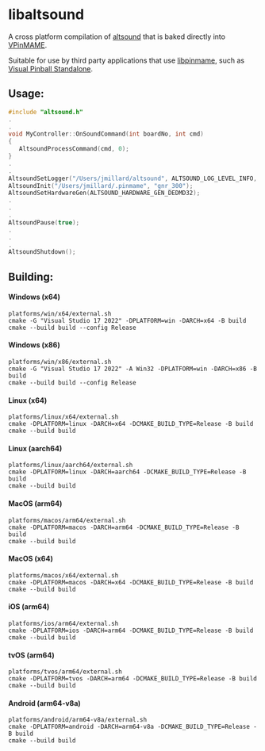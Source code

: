 # libaltsound

A cross platform compilation of [altsound](https://github.com/vpinball/pinmame/tree/master/src/wpc/altsound) that is baked directly into [VPinMAME](https://github.com/vpinball/pinmame).

Suitable for use by third party applications that use [libpinmame](https://github.com/vpinball/pinmame/tree/master/src/libpinmame), such as [Visual Pinball Standalone](https://github.com/vpinball/vpinball/tree/standalone).

## Usage:

```c++
#include "altsound.h"
.
.
void MyController::OnSoundCommand(int boardNo, int cmd)
{
   AltsoundProcessCommand(cmd, 0);
}
.
.
AltsoundSetLogger("/Users/jmillard/altsound", ALTSOUND_LOG_LEVEL_INFO, false);
AltsoundInit("/Users/jmillard/.pinmame", "gnr_300");
AltsoundSetHardwareGen(ALTSOUND_HARDWARE_GEN_DEDMD32);
.
.
.
AltsoundPause(true);
.
.
.
AltsoundShutdown();
```

## Building:

#### Windows (x64)

```shell
platforms/win/x64/external.sh
cmake -G "Visual Studio 17 2022" -DPLATFORM=win -DARCH=x64 -B build
cmake --build build --config Release
```

#### Windows (x86)

```shell
platforms/win/x86/external.sh
cmake -G "Visual Studio 17 2022" -A Win32 -DPLATFORM=win -DARCH=x86 -B build
cmake --build build --config Release
```

#### Linux (x64)
```shell
platforms/linux/x64/external.sh
cmake -DPLATFORM=linux -DARCH=x64 -DCMAKE_BUILD_TYPE=Release -B build
cmake --build build
```

#### Linux (aarch64)
```shell
platforms/linux/aarch64/external.sh
cmake -DPLATFORM=linux -DARCH=aarch64 -DCMAKE_BUILD_TYPE=Release -B build
cmake --build build
```

#### MacOS (arm64)
```shell
platforms/macos/arm64/external.sh
cmake -DPLATFORM=macos -DARCH=arm64 -DCMAKE_BUILD_TYPE=Release -B build
cmake --build build
```

#### MacOS (x64)
```shell
platforms/macos/x64/external.sh
cmake -DPLATFORM=macos -DARCH=x64 -DCMAKE_BUILD_TYPE=Release -B build
cmake --build build
```

#### iOS (arm64)
```shell
platforms/ios/arm64/external.sh
cmake -DPLATFORM=ios -DARCH=arm64 -DCMAKE_BUILD_TYPE=Release -B build
cmake --build build
```

#### tvOS (arm64)
```shell
platforms/tvos/arm64/external.sh
cmake -DPLATFORM=tvos -DARCH=arm64 -DCMAKE_BUILD_TYPE=Release -B build
cmake --build build
```

#### Android (arm64-v8a)
```shell
platforms/android/arm64-v8a/external.sh
cmake -DPLATFORM=android -DARCH=arm64-v8a -DCMAKE_BUILD_TYPE=Release -B build
cmake --build build
```
